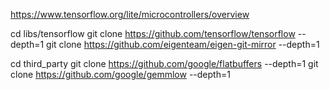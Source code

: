 

https://www.tensorflow.org/lite/microcontrollers/overview

cd libs/tensorflow
git clone https://github.com/tensorflow/tensorflow --depth=1
git clone https://github.com/eigenteam/eigen-git-mirror --depth=1


cd third_party
git clone https://github.com/google/flatbuffers --depth=1
git clone https://github.com/google/gemmlow --depth=1
